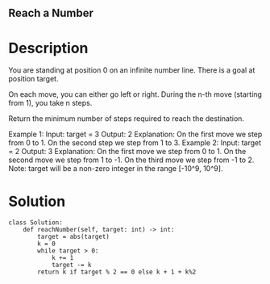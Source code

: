 Reach a Number
---

# Description
You are standing at position 0 on an infinite number line. There is a goal at position target.

On each move, you can either go left or right. During the n-th move (starting from 1), you take n steps.

Return the minimum number of steps required to reach the destination.

Example 1:
Input: target = 3
Output: 2
Explanation:
On the first move we step from 0 to 1.
On the second step we step from 1 to 3.
Example 2:
Input: target = 2
Output: 3
Explanation:
On the first move we step from 0 to 1.
On the second move we step  from 1 to -1.
On the third move we step from -1 to 2.
Note:
target will be a non-zero integer in the range [-10^9, 10^9].

# Solution
```python3
class Solution:
    def reachNumber(self, target: int) -> int:
        target = abs(target)
        k = 0
        while target > 0:
            k += 1
            target -= k
        return k if target % 2 == 0 else k + 1 + k%2
```
